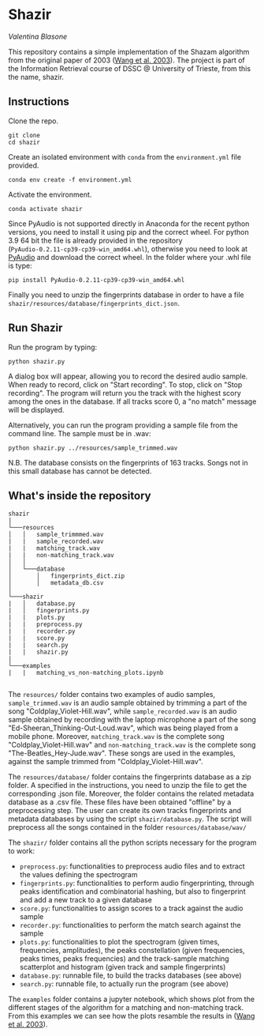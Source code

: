 Shazir
============
*Valentina Blasone*

This repository contains a simple implementation of the Shazam algorithm from the original paper of 2003 ([Wang et al. 2003](https://www.researchgate.net/publication/220723446_An_Industrial_Strength_Audio_Search_Algorithm)). The project is part of the Information Retrieval course of DSSC @ University of Trieste, from this the name, shazir.

Instructions
------------

Clone the repo.

    git clone 
    cd shazir

Create an isolated environment with `conda` from the `environment.yml` file provided.

    conda env create -f environment.yml

Activate the environment.

    conda activate shazir

Since PyAudio is not supported directly in Anaconda for the recent python versions, you need to install it using pip and the correct wheel. For python 3.9 64 bit the file is already provided in the repository (`PyAudio‑0.2.11‑cp39‑cp39‑win_amd64.whl`), otherwise you need to look at [PyAudio](https://www.lfd.uci.edu/~gohlke/pythonlibs/#pyaudio) and download the correct wheel. In the folder where your .whl file is type:

    pip install PyAudio‑0.2.11‑cp39‑cp39‑win_amd64.whl 
    
Finally you need to unzip the fingerprints database in order to have a file `shazir/resources/database/fingerprints_dict.json`.
   

Run Shazir
--------------------

Run the program by typing:
    
    python shazir.py

A dialog box will appear, allowing you to record the desired audio sample. When ready to record, click on "Start recording". To stop, click on "Stop recording". The program will return you the track with the highest scory among the ones in the database. If all tracks score 0, a "no match" message will be displayed.

Alternatively, you can run the program providing a sample file from the command line. The sample must be in .wav:

    python shazir.py ../resources/sample_trimmed.wav

N.B. The database consists on the fingerprints of 163 tracks. Songs not in this small database has cannot be detected.


What's inside the repository
--------------------

```
shazir  
|
└───resources
│   │   sample_trimmmed.wav
|   |   sample_recorded.wav
|   |   matching_track.wav
|   |   non-matching_track.wav
│   │
│   └───database
│       │   fingerprints_dict.zip
│       │   metadata_db.csv
│   
└───shazir
|   │   database.py
|   │   fingerprints.py
|   |   plots.py
|   |   preprocess.py
|   |   recorder.py
|   |   score.py
|   |   search.py
|   |   shazir.py
|
└───examples
|   |   matching_vs_non-matching_plots.ipynb
    
```

The `resources/` folder contains two examples of audio samples, `sample_trimmed.wav` is an audio sample obtained by trimming a part of the song "Coldplay_Violet-Hill.wav",
while `sample_recorded.wav` is an audio sample obtained by recording with the laptop microphone a part of the song "Ed-Sheeran_Thinking-Out-Loud.wav", which was being played  from a mobile phone. Moreover, `matching_track.wav` is the complete song "Coldplay_Violet-Hill.wav" and `non-matching_track.wav` is the complete song "The-Beatles_Hey-Jude.wav". These songs are used in the examples, against the sample trimmed from "Coldplay_Violet-Hill.wav".

The `resources/database/` folder contains the fingerprints database as a zip folder. A specified in the instructions, you need to unzip the file to get the corresponding .json file. Moreover, the folder contains the related metadata database as a .csv file. These files have been obtained "offline" by a preprocessing step. The user can create its own tracks fingerprints and metadata databases by using the script `shazir/database.py`. The script will preprocess all the songs contained in the folder `resources/database/wav/`

The `shazir/` folder contains all the python scripts necessary for the program to work:

- `preprocess.py`: functionalities to preprocess audio files and to extract the values defining the spectrogram 
- `fingerprints.py`: functionalities to perform audio fingerprinting, through peaks identification and combinatorial hashing, but also to fingerprint and add a new track to a given database
- `score.py`: functionalities to assign scores to a track against the audio sample
- `recorder.py`: functionalities to perform the match search against the sample
- `plots.py`: functionalities to plot the spectrogram (given times, frequencies, amplitudes), the peaks constellation (given frequencies, peaks times, peaks frequencies) and the track-sample matching scatterplot and histogram (given track and sample fingerprints)
- `database.py`: runnable file, to build the tracks databases (see above)
- `search.py`: runnable file, to actually run the program (see above)

The `examples` folder contains a jupyter notebook, which shows plot from the different stages of the algorithm for a matching and non-matching track. From this examples we can see how the plots resamble the results in ([Wang et al. 2003](https://www.researchgate.net/publication/220723446_An_Industrial_Strength_Audio_Search_Algorithm)).

